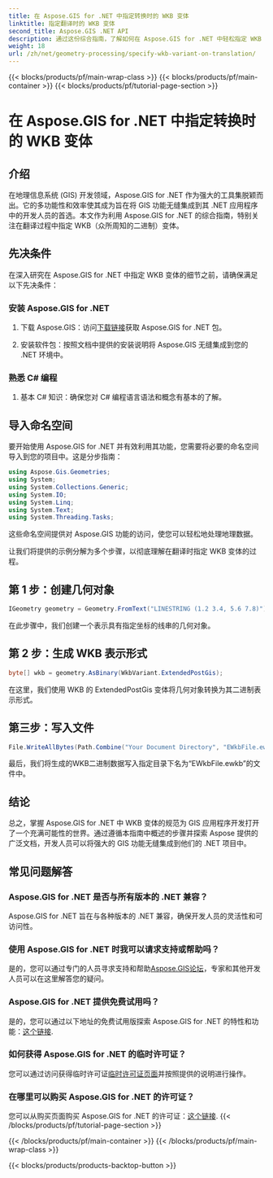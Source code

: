 ```yaml
---
title: 在 Aspose.GIS for .NET 中指定转换时的 WKB 变体
linktitle: 指定翻译时的 WKB 变体
second_title: Aspose.GIS .NET API
description: 通过这份综合指南，了解如何在 Aspose.GIS for .NET 中轻松指定 WKB 变体。提高您的 GIS 开发技能。
weight: 18
url: /zh/net/geometry-processing/specify-wkb-variant-on-translation/
---
```


{{< blocks/products/pf/main-wrap-class >}}
{{< blocks/products/pf/main-container >}}
{{< blocks/products/pf/tutorial-page-section >}}

# 在 Aspose.GIS for .NET 中指定转换时的 WKB 变体

## 介绍
在地理信息系统 (GIS) 开发领域，Aspose.GIS for .NET 作为强大的工具集脱颖而出。它的多功能性和效率使其成为旨在将 GIS 功能无缝集成到其 .NET 应用程序中的开发人员的首选。本文作为利用 Aspose.GIS for .NET 的综合指南，特别关注在翻译过程中指定 WKB（众所周知的二进制）变体。
## 先决条件
在深入研究在 Aspose.GIS for .NET 中指定 WKB 变体的细节之前，请确保满足以下先决条件：
### 安装 Aspose.GIS for .NET
1. 下载 Aspose.GIS：访问[下载链接](https://releases.aspose.com/gis/net/)获取 Aspose.GIS for .NET 包。
   
2. 安装软件包：按照文档中提供的安装说明将 Aspose.GIS 无缝集成到您的 .NET 环境中。
### 熟悉 C# 编程
1. 基本 C# 知识：确保您对 C# 编程语言语法和概念有基本的了解。

## 导入命名空间
要开始使用 Aspose.GIS for .NET 并有效利用其功能，您需要将必要的命名空间导入到您的项目中。这是分步指南：

```csharp
using Aspose.Gis.Geometries;
using System;
using System.Collections.Generic;
using System.IO;
using System.Linq;
using System.Text;
using System.Threading.Tasks;
```
这些命名空间提供对 Aspose.GIS 功能的访问，使您可以轻松地处理地理数据。

让我们将提供的示例分解为多个步骤，以彻底理解在翻译时指定 WKB 变体的过程。
## 第 1 步：创建几何对象
```csharp
IGeometry geometry = Geometry.FromText("LINESTRING (1.2 3.4, 5.6 7.8)");
```
在此步骤中，我们创建一个表示具有指定坐标的线串的几何对象。
## 第 2 步：生成 WKB 表示形式
```csharp
byte[] wkb = geometry.AsBinary(WkbVariant.ExtendedPostGis);
```
在这里，我们使用 WKB 的 ExtendedPostGis 变体将几何对象转换为其二进制表示形式。
## 第三步：写入文件
```csharp
File.WriteAllBytes(Path.Combine("Your Document Directory", "EWkbFile.ewkb"), wkb);
```
最后，我们将生成的WKB二进制数据写入指定目录下名为“EWkbFile.ewkb”的文件中。

## 结论
总之，掌握 Aspose.GIS for .NET 中 WKB 变体的规范为 GIS 应用程序开发打开了一个充满可能性的世界。通过遵循本指南中概述的步骤并探索 Aspose 提供的广泛文档，开发人员可以将强大的 GIS 功能无缝集成到他们的 .NET 项目中。
## 常见问题解答
### Aspose.GIS for .NET 是否与所有版本的 .NET 兼容？
Aspose.GIS for .NET 旨在与各种版本的 .NET 兼容，确保开发人员的灵活性和可访问性。
### 使用 Aspose.GIS for .NET 时我可以请求支持或帮助吗？
是的，您可以通过专门的人员寻求支持和帮助[Aspose.GIS论坛](https://forum.aspose.com/c/gis/33)，专家和其他开发人员可以在这里解答您的疑问。
### Aspose.GIS for .NET 提供免费试用吗？
是的，您可以通过以下地址的免费试用版探索 Aspose.GIS for .NET 的特性和功能：[这个链接](https://releases.aspose.com/).
### 如何获得 Aspose.GIS for .NET 的临时许可证？
您可以通过访问获得临时许可证[临时许可证页面](https://purchase.aspose.com/temporary-license/)并按照提供的说明进行操作。
### 在哪里可以购买 Aspose.GIS for .NET 的许可证？
您可以从购买页面购买 Aspose.GIS for .NET 的许可证：[这个链接](https://purchase.aspose.com/buy).
{{< /blocks/products/pf/tutorial-page-section >}}

{{< /blocks/products/pf/main-container >}}
{{< /blocks/products/pf/main-wrap-class >}}

{{< blocks/products/products-backtop-button >}}
